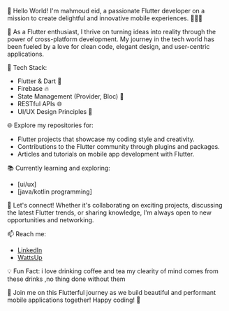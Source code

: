 👋 Hello World! I'm mahmoud eid, a passionate Flutter developer on a mission to create delightful and innovative mobile experiences. 👨‍💻✨

🚀 As a Flutter enthusiast, I thrive on turning ideas into reality through the power of cross-platform development. My journey in the tech world has been fueled by a love for clean code, elegant design, and user-centric applications.

🔧 Tech Stack:
- Flutter & Dart 🚀
- Firebase 🔥
- State Management (Provider, Bloc) 🔄
- RESTful APIs 🌐
- UI/UX Design Principles 🎨

🌐 Explore my repositories for:
- Flutter projects that showcase my coding style and creativity.
- Contributions to the Flutter community through plugins and packages.
- Articles and tutorials on mobile app development with Flutter.

📚 Currently learning and exploring:
- [ui/ux]
- [java/kotlin programming]

🤝 Let's connect! Whether it's collaborating on exciting projects, discussing the latest Flutter trends, or sharing knowledge, I'm always open to new opportunities and networking.

📫 Reach me:
- [LinkedIn](https://www.linkedin.com/in/mahmoud-eid-0793531b3/)
- [WattsUp](01284362412)

💡 Fun Fact: i love drinking coffee and tea my clearity of mind comes from these drinks ,no thing done without them

🌈 Join me on this Flutterful journey as we build beautiful and performant mobile applications together! Happy coding! 🚀
